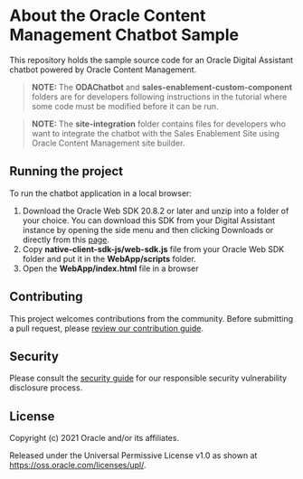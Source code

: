 # About the Oracle Content Management Chatbot Sample

This repository holds the sample source code for an Oracle Digital Assistant chatbot powered by Oracle Content Management.

> **NOTE:** The __ODAChatbot__ and __sales-enablement-custom-component__ folders are for developers following instructions in the tutorial where some code must be modified before it can be run.

> **NOTE:** The __site-integration__  folder contains files for developers who want to integrate the chatbot with the Sales Enablement Site using Oracle Content Management site builder.

## Running the project

To run the chatbot application in a local browser:

1. Download the Oracle Web SDK 20.8.2 or later and unzip into a folder of your choice. You can download this SDK from your Digital Assistant instance by opening the side menu and then clicking Downloads or directly from this [page](https://www.oracle.com/downloads/cloud/amce-downloads.html).
2. Copy __native-client-sdk-js/web-sdk.js__ file from your Oracle Web SDK folder and put it in the __WebApp/scripts__ folder.
3. Open the __WebApp/index.html__ file in a browser

## Contributing

This project welcomes contributions from the community. Before submitting a pull
request, please [review our contribution guide](../CONTRIBUTING.md).

## Security

Please consult the [security guide](../SECURITY.md) for our responsible security
vulnerability disclosure process.

## License

Copyright (c) 2021 Oracle and/or its affiliates.

Released under the Universal Permissive License v1.0 as shown at
<https://oss.oracle.com/licenses/upl/>.
